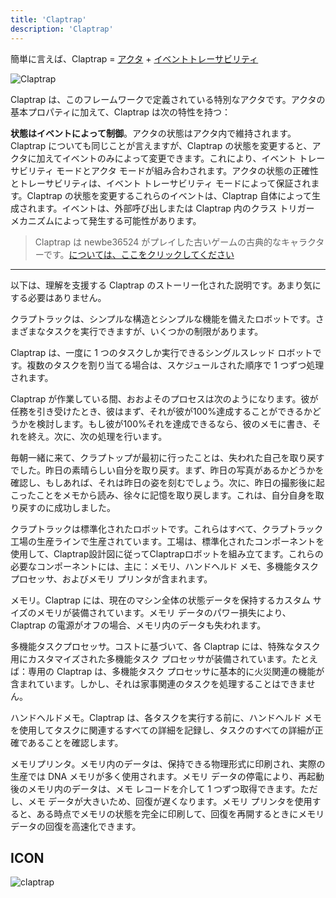 ```yaml
---
title: 'Claptrap'
description: 'Claptrap'
---
```


簡単に言えば、Claptrap = [アクタ](02-1-Actor-Pattern) + [イベントトレーサビリティ](02-2-Event-Sourcing)

![Claptrap](/images/20190228-001.gif)

Claptrap は、このフレームワークで定義されている特別なアクタです。アクタの基本プロパティに加えて、Claptrap は次の特性を持つ：

**状態はイベントによって制御**。アクタの状態はアクタ内で維持されます。Claptrap についても同じことが言えますが、Claptrap の状態を変更すると、アクタに加えてイベントのみによって変更できます。これにより、イベント トレーサビリティ モードとアクタ モードが組み合わされます。アクタの状態の正確性とトレーサビリティは、イベント トレーサビリティ モードによって保証されます。Claptrap の状態を変更するこれらのイベントは、Claptrap 自体によって生成されます。イベントは、外部呼び出しまたは Claptrap 内のクラス トリガー メカニズムによって発生する可能性があります。

> Claptrap は newbe36524 がプレイした古いゲームの古典的なキャラクターです。[については、ここをクリックしてください](https://zh.moegirl.org/%E5%B0%8F%E5%90%B5%E9%97%B9)

---

以下は、理解を支援する Claptrap のストーリー化された説明です。あまり気にする必要はありません。

クラプトラックは、シンプルな構造とシンプルな機能を備えたロボットです。さまざまなタスクを実行できますが、いくつかの制限があります。

Claptrap は、一度に 1 つのタスクしか実行できるシングルスレッド ロボットです。複数のタスクを割り当てる場合は、スケジュールされた順序で 1 つずつ処理されます。

Claptrap が作業している間、おおよそのプロセスは次のようになります。彼が任務を引き受けたとき、彼はまず、それが彼が100%達成することができるかどうかを検討します。もし彼が100%それを達成できるなら、彼のメモに書き、それを終え。次に、次の処理を行います。

毎朝一緒に来て、クラプトップが最初に行ったことは、失われた自己を取り戻すでした。昨日の素晴らしい自分を取り戻す。まず、昨日の写真があるかどうかを確認し、もしあれば、それは昨日の姿を刻むでしょう。次に、昨日の撮影後に起こったことをメモから読み、徐々に記憶を取り戻します。これは、自分自身を取り戻すのに成功しました。

クラプトラックは標準化されたロボットです。これらはすべて、クラプトラック工場の生産ラインで生産されています。工場は、標準化されたコンポーネントを使用して、Claptrap設計図に従ってClaptrapロボットを組み立てます。これらの必要なコンポーネントには、主に：メモリ、ハンドヘルド メモ、多機能タスク プロセッサ、およびメモリ プリンタが含まれます。

メモリ。Claptrap には、現在のマシン全体の状態データを保持するカスタム サイズのメモリが装備されています。メモリ データのパワー損失により、Claptrap の電源がオフの場合、メモリ内のデータも失われます。

多機能タスクプロセッサ。コストに基づいて、各 Claptrap には、特殊なタスク用にカスタマイズされた多機能タスク プロセッサが装備されています。たとえば：専用の Claptrap は、多機能タスク プロセッサに基本的に火災関連の機能が含まれています。しかし、それは家事関連のタスクを処理することはできません。

ハンドヘルドメモ。Claptrap は、各タスクを実行する前に、ハンドヘルド メモを使用してタスクに関連するすべての詳細を記録し、タスクのすべての詳細が正確であることを確認します。

メモリプリンタ。メモリ内のデータは、保持できる物理形式に印刷され、実際の生産では DNA メモリが多く使用されます。メモリ データの停電により、再起動後のメモリ内のデータは、メモ レコードを介して 1 つずつ取得できます。ただし、メモ データが大きいため、回復が遅くなります。メモリ プリンタを使用すると、ある時点でメモリの状態を完全に印刷して、回復を再開するときにメモリ データの回復を高速化できます。

## ICON

![claptrap](/images/claptrap_icons/claptrap.svg)
